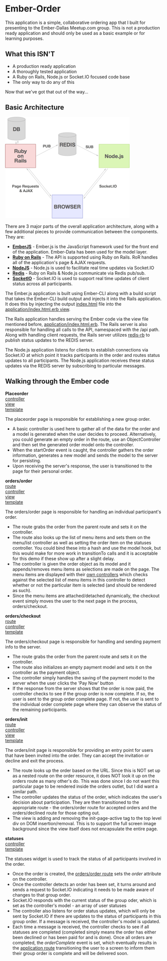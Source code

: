 # Ember-Order

This application is a simple, collaborative ordering app that I built for presenting to the Ember-Dallas Meetup.com group.  This is not a production ready application and should only be used as a basic example or for learning purposes.

## What this ISN'T

 * A production ready application
 * A thoroughly tested application
 * A Ruby on Rails, Node.js or Socket.IO focused code base
 * The only way to do any of this

Now that we've got that out of the way...

## Basic Architecture

<img src="/docs/architecture.png" alt="Architecture" width="400" style="margin: 0 auto;">

There are 3 major parts of the overall application architecture, along with a few additional pieces to provide communication between the components.  They are:

 * **[EmberJS](http://emberjs.com/)** - Ember.js is the JavaScript framework used for the front end of the application. Ember-Data has been used for the model layer.
 * **[Ruby on Rails](http://rubyonrails.org/)** - The API is supported using Ruby on Rails.  RoR handles all of the application's page & AJAX requests.
 * **[NodeJS](http://nodejs.org/)** - Node.js is used to facilitate real time updates via Socket.IO
 * **[Redis](http://redis.io/)** - Ruby on Rails & Node.js communicate via Redis pub/sub.
 * **[SocketIO](http://socket.io/)** - Socket.IO is used to support real time updates of client status across all participants.

The Ember.js application is built using Ember-CLI along with a build script that takes the Ember-CLI build output and injects it into the Rails application.  It does this by injecting the output [index.html](client/app/index.html) file into the [application/index.html.erb view](app/views/application/index.html.erb).

The Rails application handles serving the Ember code via the view file mentioned before, [application/index.html.erb](app/views/application/index.html.erb).  The Rails server is also responsible for handling all calls to the API, namespaced with the /api path.  Along with handling client requests, the Rails server utilizes [redis-rb](https://github.com/redis/redis-rb) to publish status updates to the REDIS server.

The Node.js application listens for clients to establish connections via Socket.IO at which point it tracks participants in the order and routes status updates to all participants.  The Node.js application receives these status updates via the REDIS server by subscribing to particular messages.


## Walking through the Ember code

**Placeorder**  
[controller](client/app/controllers/placeorder.js)  
[view](client/app/views/placeorder.js)  
[template](client/app/templates/placeorder.hbs)  

The placeorder page is responsible for establishing a new group order.

 * A basic controller is used here to gather all of the data for the order and a model is generated when the user decides to proceed.  Alternatively, you could generate an empty order in the route, use an ObjectController and then set the generated order model onto the controller.
 * When the startOrder event is caught, the controller gathers the order information, generates a new model and sends the model to the server for persisting.
 * Upon receiving the server's response, the user is transitioned to the page for their personal order.

**orders/order**  
[route](client/app/routes/orders/order.js)  
[controller](client/app/controllers/orders/order.js)  
[view](client/app/views/orders/order.js)  
[template](client/app/templates/orders/order.hbs)  

The orders/order page is responsible for handling an individual participant's order.

 * The route grabs the order from the parent route and sets it on the controller.
 * The route also looks up the list of menu items and sets them on the menu/list controller as well as setting the order item on the statuses controller.  You could bind these into a hash and use the model hook, but this would make for more work in transitionTo calls and it is acceptable for this demo if these show up after a slight delay.
 * The controller is given the order object as its model and it appends/removes menu items as selections are made on the page.  The menu items are displayed with their [own controllers](client/app/controllers/menu/display.js) which checks against the selected list of menu items in this controller to detect whether or not the particular item is selected (and should be rendered as such).
 * Since the menu items are attached/detached dynamically, the checkout event simply moves the user to the next page in the process, orders/checkout.

**orders/checkout**  
[route](client/app/routes/orders/checkout.js)  
[controller](client/app/controllers/orders/checkout.js)  
[template](client/app/templates/orders/checkout.hbs)  

The orders/checkout page is responsible for handling and sending payment info to the server.

 * The route grabs the order from the parent route and sets it on the controller.
 * The route also initializes an empty payment model and sets it on the controller as the payment object.
 * The controller simply handles the saving of the payment model to the server when the user clicks the 'Pay Now' button
 * If the response from the server shows that the order is now paid, the controller checks to see if the group order is now complete.  If so, the user is sent to the group order complete page.  If not, the user is sent to the individual order complete page where they can observe the status of the remaining participants.

**orders/init**  
[route](client/app/routes/orders/init.js)  
[controller](client/app/controllers/orders/init.js)  
[view](client/app/views/orders/init.js)  
[template](client/app/templates/orders/init.hbs)  

The orders/init page is responsible for providing an entry point for users that have been invited into the order.  They can accept the invitation or decline and exit the process.

 * The route looks up the order based on the URL.  Since this is NOT set up as a nested route on the order resource, it does NOT look it up on the orders route as many other's do.  This was done since I do not want this particular page to be rendered inside the orders outlet, but I did want a similar path.
 * The controller updates the status of the order, which indicates the user's decision about participation.  They are then transitioned to the appropriate route - the orders/order route for accepted orders and the orders/declined route for those opting out.
 * The view is adding and removing the init-page-active tag to the top level div on DOM insertion/removal.  This is to support the full screen image background since the view itself does not encapsulate the entire page.

**statuses**  
[controller](client/app/controllers/statuses.js)  
[template](client/app/templates/statuses.hbs)  

The statuses widget is used to track the status of all participants involved in the order.

 * Once the order is created, the [orders/order route](client/app/routes/orders/order.js) sets the _order_ attribute on the controller.
 * Once the controller detects an order has been set, it turns around and sends a request to Socket.IO indicating it needs to be made aware of changes to that group order.
 * Socket.IO responds with the current status of the group oder, which is set as the controller's model - an array of user statuses
 * The controller also listens for order status updates, which will only be sent by Socket.IO if there are updates to the status of participants in this group order.  If a message is received, the controller's model is updated.
 * Each time a message is received, the controller checks to see if all statuses are completed (completed simply means the order has either been declined or has been paid for and is done).  Once all orders are completed, the _orderComplete_ event is set, which eventually results in the [application route](client/app/routes/application.js) transitioning the user to a screen to inform them their group order is complete and will be delivered soon.